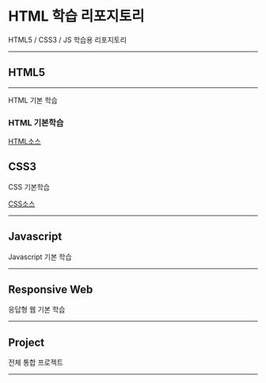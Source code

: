 # HTML 학습 리포지토리
HTML5 / CSS3 / JS 학습용 리포지토리


-----------------

## HTML5
----------------
HTML 기본 학습

### HTML 기본학습
[HTML소스](https://github.com/gjs405/StudyHtml/tree/main/01_HTML)

## CSS3
CSS 기본학습

[CSS소스](https://github.com/gjs405/StudyHtml/tree/main/02_CSS)

-------------
## Javascript
Javascript 기본 학습

----------------
## Responsive Web
응답형 웹 기본 학습

---------------------
## Project
전체 통합 프로젝트

------------------------

